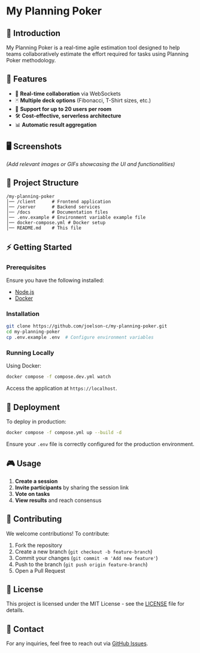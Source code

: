 # My Planning Poker

## 📌 Introduction

My Planning Poker is a real-time agile estimation tool designed to help teams collaboratively estimate the effort required for tasks using Planning Poker methodology.

## 🚀 Features

-   🔄 **Real-time collaboration** via WebSockets
-   🃏 **Multiple deck options** (Fibonacci, T-Shirt sizes, etc.)
-   👥 **Support for up to 20 users per room**
-   🛠️ **Cost-effective, serverless architecture**
-   📊 **Automatic result aggregation**

## 🖥️ Screenshots

_(Add relevant images or GIFs showcasing the UI and functionalities)_

## 📂 Project Structure

```
/my-planning-poker
│── /client      # Frontend application
│── /server      # Backend services
│── /docs        # Documentation files
│── .env.example # Environment variable example file
│── docker-compose.yml # Docker setup
│── README.md    # This file
```

## ⚡ Getting Started

### Prerequisites

Ensure you have the following installed:

-   [Node.js](https://nodejs.org/)
-   [Docker](https://www.docker.com/)

### Installation

```bash
git clone https://github.com/joelson-c/my-planning-poker.git
cd my-planning-poker
cp .env.example .env  # Configure environment variables
```

### Running Locally

Using Docker:

```bash
docker compose -f compose.dev.yml watch
```

Access the application at `https://localhost`.

## 🚀 Deployment

To deploy in production:

```bash
docker compose -f compose.yml up --build -d
```

Ensure your `.env` file is correctly configured for the production environment.

## 🎮 Usage

1. **Create a session**
2. **Invite participants** by sharing the session link
3. **Vote on tasks**
4. **View results** and reach consensus

## 🤝 Contributing

We welcome contributions! To contribute:

1. Fork the repository
2. Create a new branch (`git checkout -b feature-branch`)
3. Commit your changes (`git commit -m 'Add new feature'`)
4. Push to the branch (`git push origin feature-branch`)
5. Open a Pull Request

## 📜 License

This project is licensed under the MIT License - see the [LICENSE](LICENSE) file for details.

## 📧 Contact

For any inquiries, feel free to reach out via [GitHub Issues](https://github.com/joelson-c/my-planning-poker/issues).
